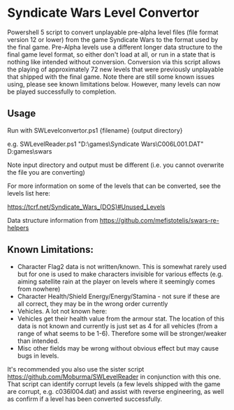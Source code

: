 # Syndicate Wars Level Convertor

Powershell 5 script to convert unplayable pre-alpha level files (file format version 12 or lower) from the game Syndicate Wars to the format used by the final game. Pre-Alpha levels use a different longer data structure to the final game level format, so either don't load at all, or run in a state that is nothing like intended without conversion. Conversion via this script allows the playing of approximately 72 new levels that were previously unplayable that shipped with the final game. Note there are still some known issues using, please see known limitations below. However, many levels can now be played successfully to completion.

## Usage

Run with SWLevelconvertor.ps1 {filename} {output directory}

e.g. SWLevelReader.ps1 "D:\games\Syndicate Wars\C006L001.DAT" D:games\swars

Note input directory and output must be different (i.e. you cannot overwrite the file you are converting)

For more information on some of the levels that can be converted, see the levels list here:

https://tcrf.net/Syndicate_Wars_(DOS)#Unused_Levels

Data structure information from https://github.com/mefistotelis/swars-re-helpers


## Known Limitations:

* Character Flag2 data is not written/known. This is somewhat rarely used but for one is used to make characters invisible for various effects (e.g. aiming satellite rain at the player on levels where it seemingly comes from nowhere)
* Character Health/Shield Energy/Energy/Stamina - not sure if these are all correct, they may be in the wrong order currently
* Vehicles. A lot not known here: 
* Vehicles get their health value from the armour stat. The location of this data is not known and currently is just set as 4 for all vehicles (from a range of what seems to be 1-6). Therefore some will be stronger/weaker than intended.
* Misc other fields may be wrong without obvious effect but may cause bugs in levels.

It's recommended you also use the sister script https://github.com/Moburma/SWLevelReader in conjunction with this one. That script can identify corrupt levels (a few levels shipped with the game are corrupt, e.g. c036l004.dat) and assist with reverse engineering, as well as confirm if a level has been converted successfully.
